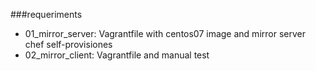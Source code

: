 ###requeriments
* 01_mirror_server: Vagrantfile with centos07 image and mirror server chef self-provisiones
* 02_mirror_client: Vagrantfile and manual test
